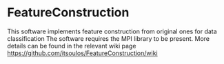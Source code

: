 # FeatureConstruction
This software implements feature construction from original ones for data classification
The software requires the MPI library to be present. More details can be found in the relevant wiki page https://github.com/itsoulos/FeatureConstruction/wiki
